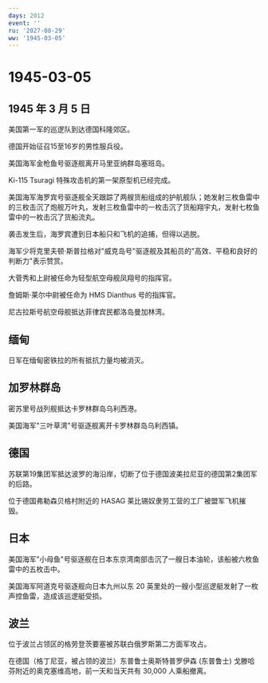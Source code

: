 ```yaml
---
days: 2012
event: ''
ru: '2027-08-29'
ww: '1945-03-05'
---
```


# 1945-03-05

## 1945 年 3 月 5 日

美国第一军的巡逻队到达德国科隆郊区。

德国开始征召15至16岁的男性服兵役。

美国海军金枪鱼号驱逐舰离开马里亚纳群岛塞班岛。

Ki-115 Tsuragi 特殊攻击机的第一架原型机已经完成。

美国海军海罗宾号驱逐舰全天跟踪了两艘货船组成的护航舰队；她发射三枚鱼雷中的三枚击沉了炮舰万叶丸，发射三枚鱼雷中的一枚击沉了货船翔宇丸，发射七枚鱼雷中的一枚击沉了货船流丸。

袭击发生后，海罗宾遭到日本船只和飞机的追捕，但得以逃脱。

海军少将克里夫顿·斯普拉格对"威克岛号"驱逐舰及其船员的"高效、平稳和良好的判断力"表示赞赏。

大菅秀和上尉被任命为轻型航空母舰凤翔号的指挥官。

詹姆斯·莱尔中尉被任命为 HMS Dianthus 号的指挥官。

尼古拉斯号航空母舰抵达菲律宾民都洛岛曼加林湾。

## 缅甸

日军在缅甸密铁拉的所有抵抗力量均被消灭。

## 加罗林群岛

密苏里号战列舰抵达卡罗林群岛乌利西港。

美国海军"三叶草湾"号驱逐舰离开卡罗林群岛乌利西镇。

## 德国

苏联第19集团军抵达波罗的海沿岸，切断了位于德国波美拉尼亚的德国第2集团军的后路。

位于德国弗勒森贝格村附近的 HASAG 莱比锡奴隶劳工营的工厂被盟军飞机摧毁。

## 日本

美国海军"小母鱼"号驱逐舰在日本东京湾南部击沉了一艘日本油轮，该船被六枚鱼雷中的五枚击中。

美国海军阿道克号驱逐舰向日本九州以东 20
英里处的一艘小型巡逻艇发射了一枚声控鱼雷，造成该巡逻艇受损。

## 波兰

位于波兰占领区的格劳登茨要塞被苏联白俄罗斯第二方面军攻占。

在德国（格丁尼亚，被占领的波兰）东普鲁士奥斯特普罗伊森 (东普鲁士)
戈滕哈芬附近的奥克塞维高地，前一天和当天共有 30,000 人乘船撤离。